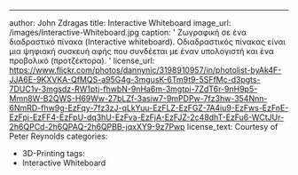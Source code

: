 ---
author: John Zdragas
title: Interactive Whiteboard
image_url: /images/Interactive-Whiteboard.jpg
caption: ' Ζωγραφική σε ένα διαδραστικό πίνακα (Interactive whiteboard). Οδιαδραστικός πίνακας είναι μια ψηφιακή συσκευή αφής που συνδέεται με έναν υπολογιστή και ένα προβολικό (προτζέκτορα). '
license_url: https://www.flickr.com/photos/dannynic/3198910957/in/photolist-byAk4F-JJA6E-9KXVKA-QfMQS-a95G4g-3mgusK-6Tm9t9-5SFfMc-d3pgts-7DUC1v-3mgsdz-RW1ptj-fhwbN-9nHa6m-3mgtpi-7ZdT6r-9nH9p5-Mmn8W-B2QWS-H69Ww-27bLZf-3asiw7-9mPDPw-7fz3hw-354Nnn-6NmRD-fhw9g-EzFqy-7fz3zJ-qLkYuu-EzFLZ-EzFGZ-7A4iu9-EzFws-EzFnE-EzFpj-EzFF4-EzFpU-dq3hU-EzFva-EzFjA-EzFJZ-2c48dhT-EzFu6-WCtJUr-2h6QPCd-2h6QPAQ-2h6QPBB-jqxXY9-9z7Pwp
license_text: Courtesy of Peter Reynolds
categories:
  - 3D-Printing
tags:
  - Interactive Whiteboard
